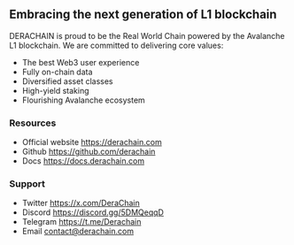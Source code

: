 ## Embracing the next generation of L1 blockchain
DERACHAIN is proud to be the Real World Chain powered by the Avalanche L1 blockchain. We are committed to delivering core values:
- The best Web3 user experience
- Fully on-chain data
- Diversified asset classes
- High-yield staking
- Flourishing Avalanche ecosystem

### Resources
- Official website https://derachain.com
- Github https://github.com/derachain
- Docs https://docs.derachain.com

### Support
- Twitter https://x.com/DeraChain
- Discord https://discord.gg/5DMQeqqD
- Telegram https://t.me/Derachain
- Email contact@derachain.com
